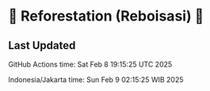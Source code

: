 
# 🌳 Reforestation (Reboisasi) 🌲

## Last Updated

GitHub Actions time: Sat Feb  8 19:15:25 UTC 2025

Indonesia/Jakarta time: Sun Feb  9 02:15:25 WIB 2025
